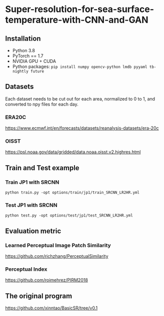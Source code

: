 # Super-resolution-for-sea-surface-temperature-with-CNN-and-GAN
## Installation
- Python 3.8
- PyTorch == 1.7
- NVIDIA GPU + CUDA
- Python packages: `pip install numpy opencv-python lmdb pyyaml tb-nightly future`
## Datasets
Each dataset needs to be cut out for each area, normalized to 0 to 1, and converted to npy files for each day.
### ERA20C
https://www.ecmwf.int/en/forecasts/datasets/reanalysis-datasets/era-20c
### OISST
https://psl.noaa.gov/data/gridded/data.noaa.oisst.v2.highres.html
## Train and Test example
### Train JP1 with SRCNN
`python train.py -opt options/train/jp1/train_SRCNN_LR2HR.yml`
### Test JP1 with SRCNN
`python test.py -opt options/test/jp1/test_SRCNN_LR2HR.yml`
## Evaluation metric
### Learned Perceptual Image Patch Similarity
https://github.com/richzhang/PerceptualSimilarity
### Perceptual Index
https://github.com/roimehrez/PIRM2018
## The original program
https://github.com/xinntao/BasicSR/tree/v0.1
